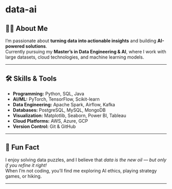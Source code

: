 # data-ai
## 🧑‍💻 About Me
I’m passionate about **turning data into actionable insights** and building **AI-powered solutions**.  
Currently pursuing my **Master’s in Data Engineering & AI**, where I work with large datasets, cloud technologies, and machine learning models.

---

## 🛠 Skills & Tools
- **Programming:** Python, SQL, Java
- **AI/ML:** PyTorch, TensorFlow, Scikit-learn
- **Data Engineering:** Apache Spark, Airflow, Kafka
- **Databases:** PostgreSQL, MySQL, MongoDB
- **Visualization:** Matplotlib, Seaborn, Power BI, Tableau
- **Cloud Platforms:** AWS, Azure, GCP
- **Version Control:** Git & GitHub

---

## 🚀 Fun Fact
I enjoy solving data puzzles, and I believe that *data is the new oil — but only if you refine it right!*  
When I’m not coding, you’ll find me exploring AI ethics, playing strategy games, or hiking.

---
